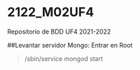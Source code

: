 # 2122_M02UF4
Repositorio de BDD UF4 2021-2022

##Levantar servidor Mongo:
Entrar en Root
> /sbin/service mongod start
